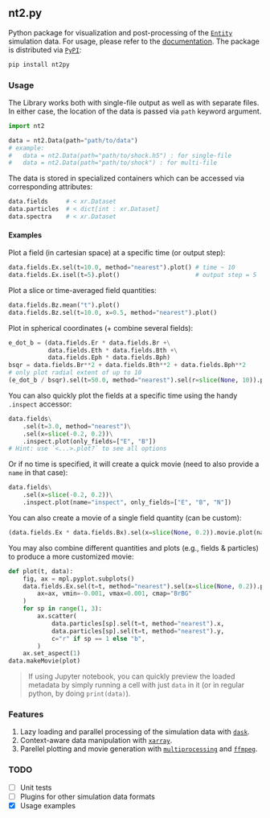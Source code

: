 ## nt2.py

Python package for visualization and post-processing of the [`Entity`](https://github.com/entity-toolkit/entity) simulation data. For usage, please refer to the [documentation](https://entity-toolkit.github.io/wiki/getting-started/vis/#nt2py). The package is distributed via [`PyPI`](https://pypi.org/project/nt2py/):

```sh
pip install nt2py
```

### Usage

The Library works both with single-file output as well as with separate files. In either case, the location of the data is passed via `path` keyword argument.

```python
import nt2

data = nt2.Data(path="path/to/data")
# example: 
#   data = nt2.Data(path="path/to/shock.h5") : for single-file
#   data = nt2.Data(path="path/to/shock") : for multi-file
```

The data is stored in specialized containers which can be accessed via corresponding attributes:

```python
data.fields     # < xr.Dataset
data.particles  # < dict[int : xr.Dataset]
data.spectra    # < xr.Dataset
```

#### Examples

Plot a field (in cartesian space) at a specific time (or output step):

```python
data.fields.Ex.sel(t=10.0, method="nearest").plot() # time ~ 10
data.fields.Ex.isel(t=5).plot()                     # output step = 5
```

Plot a slice or time-averaged field quantities:

```python
data.fields.Bz.mean("t").plot()
data.fields.Bz.sel(t=10.0, x=0.5, method="nearest").plot()
```

Plot in spherical coordinates (+ combine several fields):

```python
e_dot_b = (data.fields.Er * data.fields.Br +\
           data.fields.Eth * data.fields.Bth +\
           data.fields.Eph * data.fields.Bph)
bsqr = data.fields.Br**2 + data.fields.Bth**2 + data.fields.Bph**2
# only plot radial extent of up to 10
(e_dot_b / bsqr).sel(t=50.0, method="nearest").sel(r=slice(None, 10)).polar.pcolor()
```

You can also quickly plot the fields at a specific time using the handy `.inspect` accessor:

```python
data.fields\
    .sel(t=3.0, method="nearest")\
    .sel(x=slice(-0.2, 0.2))\
    .inspect.plot(only_fields=["E", "B"])
# Hint: use `<...>.plot?` to see all options
```

Or if no time is specified, it will create a quick movie (need to also provide a `name` in that case):

```python
data.fields\
    .sel(x=slice(-0.2, 0.2))\
    .inspect.plot(name="inspect", only_fields=["E", "B", "N"])
```

You can also create a movie of a single field quantity (can be custom):

```python
(data.fields.Ex * data.fields.Bx).sel(x=slice(None, 0.2)).movie.plot(name="ExBx", vmin=-0.01, vmax=0.01, cmap="BrBG")
```

You may also combine different quantities and plots (e.g., fields & particles) to produce a more customized movie:

```python
def plot(t, data):
    fig, ax = mpl.pyplot.subplots()
    data.fields.Ex.sel(t=t, method="nearest").sel(x=slice(None, 0.2)).plot(
        ax=ax, vmin=-0.001, vmax=0.001, cmap="BrBG"
    )
    for sp in range(1, 3):
        ax.scatter(
            data.particles[sp].sel(t=t, method="nearest").x,
            data.particles[sp].sel(t=t, method="nearest").y,
            c="r" if sp == 1 else "b",
        )
    ax.set_aspect(1)
data.makeMovie(plot)
```

> If using Jupyter notebook, you can quickly preview the loaded metadata by simply running a cell with just `data` in it (or in regular python, by doing `print(data)`).

### Features

1. Lazy loading and parallel processing of the simulation data with [`dask`](https://dask.org/).
2. Context-aware data manipulation with [`xarray`](http://xarray.pydata.org/en/stable/).
3. Parellel plotting and movie generation with [`multiprocessing`](https://docs.python.org/3/library/multiprocessing.html) and [`ffmpeg`](https://ffmpeg.org/).

### TODO

- [ ] Unit tests
- [ ] Plugins for other simulation data formats
- [x] Usage examples
